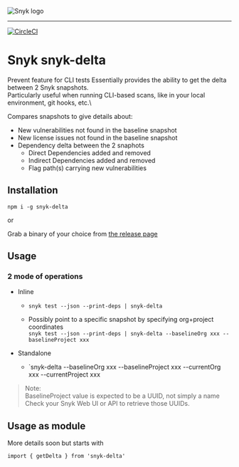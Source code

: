 ![Snyk logo](https://snyk.io/style/asset/logo/snyk-print.svg)

***

<!-- [![Known Vulnerabilities](https://snyk.io/test/github/snyk/snyk-delta/badge.svg)](https://snyk.io/test/github/snyk/snyk-delta) -->
[![CircleCI](https://circleci.com/gh/snyk-tech-services/snyk-delta.svg?style=svg&circle-token=bfb34e49aa301cfa4ef4272541360a475ff95ad4)](https://circleci.com/gh/snyk-tech-services/snyk-delta)

# Snyk snyk-delta
Prevent feature for CLI tests
Essentially provides the ability to get the delta between 2 Snyk snapshots.\
Particularly useful when running CLI-based scans, like in your local environment, git hooks, etc.\

Compares snapshots to give details about:
- New vulnerabilities not found in the baseline snapshot
- New license issues not found in the baseline snapshot
- Dependency delta between the 2 snaphots
    - Direct Dependencies added and removed
    - Indirect Dependencies added and removed
    - Flag path(s) carrying new vulnerabilities

## Installation
`npm i -g snyk-delta`

or

 Grab a binary of your choice from [the release page](https://github.com/snyk-tech-services/snyk-delta/releases)

## Usage
### 2 mode of operations
- Inline
    - `snyk test --json --print-deps | snyk-delta`

    - Possibly point to a specific snapshot by specifying org+project coordinates\
    `snyk test --json --print-deps | snyk-delta --baselineOrg xxx --baselineProject xxx`

- Standalone
    - `snyk-delta --baselineOrg xxx --baselineProject xxx --currentOrg xxx --currentProject xxx

> Note:\
> BaselineProject value is expected to be a UUID, not simply a name\
> Check your Snyk Web UI or API to retrieve those UUIDs.

## Usage as module
More details soon but starts with

`import { getDelta } from 'snyk-delta'`